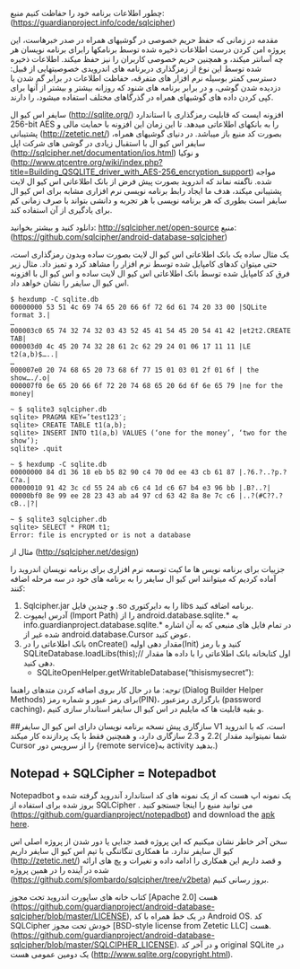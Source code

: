 چطور اطلاعات برنامه خود را حفاظت کنیم
منبع: (https://guardianproject.info/code/sqlcipher)

مقدمه
در زمانی که حفظ حریم خصوصی در گوشیهای همراه در صدر خبرهاست، این پروژه امن کردن درست اطلاعات ذخیره شده توسط برنامکها رابرای برنامه نویسان هر چه آسانتر میکند، و همچنین حریم خصوصی کاربران را نیز حفظ میکند. اطلاعات ذخیره شده توسط این نوع از زمزگذاری دربرنامه های اندرویدی خصوصیتهایی از قبیل:  دسترسی کمتر بوسیله نرم افزار های متفرقه، حفاظت اطلاعات در برابر گم شدن یا دزدیده شدن گوشی، و در برابر برنامه های شنود که روزانه بیشتر و بیشتر از آنها برای کپی کردن داده های گوشیهای همراه در گذرگاهای مختلف استفاده میشود، را دارند.

سایفر اس کیو ال (http://sqlite.org/) افزونه ایست که قابلیت رمزگذاری با استاندارد 256-bit AES را به بانکهای اطلاعاتی میدهد. تا این زمان این افزونه با حمایت مالی و پشتیبانی (http://zetetic.net/)  بصورت کد منبع باز میباشد. در دنیای گوشیهای همراه، سایفر اس کیو ال با استقبال زیادی در گوشی های شرکت اپل (http://sqlcipher.net/documentation/ios.html) و نوکیا (http://www.qtcentre.org/wiki/index.php?title=Building_QSQLITE_driver_with_AES-256_encryption_support) مواجه شده. ناگفته نماند که اندروید بصورت پیش فرض از بانک اطلاعاتی اس کیو ال لایت پشتیبانی میکند، هدف ما ایجاد رابط برنامه نویسی نرم افزاری مشابه برای اس کیو ال سایفر است بطوری که هر برنامه نویسی با هر تجربه و دانشی بتواند با صرف زمانی کم برای یادگیری از آن استفاده کند.

دانلود کنید و بیشتر بخوانید: http://sqlcipher.net/open-source
منبع: (https://github.com/sqlcipher/android-database-sqlcipher)

یک مثال ساده
یک بانک اطلاعاتی اس کیو ال لایت بصورت ساده وبدون رمزگذاری است، حتی میتوان کدهای کامپایل شده توسط نرم افزار را مشاهد کرد و تمیز داد. مثال زیر فرق کد کامپایل شده توسط بانک اطلاعاتی اس کیو ال لایت ساده و اس کیو ال با افزونه اس کیو ال سایفر را نشان خواهد داد.

```
$ hexdump -C sqlite.db
00000000 53 51 4c 69 74 65 20 66 6f 72 6d 61 74 20 33 00 |SQLite format 3.|
…
000003c0 65 74 32 74 32 03 43 52 45 41 54 45 20 54 41 42 |et2t2.CREATE TAB|
000003d0 4c 45 20 74 32 28 61 2c 62 29 24 01 06 17 11 11 |LE t2(a,b)$…..|
…
000007e0 20 74 68 65 20 73 68 6f 77 15 01 03 01 2f 01 6f | the show…./.o|
000007f0 6e 65 20 66 6f 72 20 74 68 65 20 6d 6f 6e 65 79 |ne for the money|

~ $ sqlite3 sqlcipher.db
sqlite> PRAGMA KEY=’test123′;
sqlite> CREATE TABLE t1(a,b);
sqlite> INSERT INTO t1(a,b) VALUES (‘one for the money’, ‘two for the show’);
sqlite> .quit

~ $ hexdump -C sqlite.db
00000000 84 d1 36 18 eb b5 82 90 c4 70 0d ee 43 cb 61 87 |.?6.?..?p.?C?a.|
00000010 91 42 3c cd 55 24 ab c6 c4 1d c6 67 b4 e3 96 bb |.B?..?|
00000bf0 8e 99 ee 28 23 43 ab a4 97 cd 63 42 8a 8e 7c c6 |..?(#C??.?cB..|?|

~ $ sqlite3 sqlcipher.db
sqlite> SELECT * FROM t1;
Error: file is encrypted or is not a database
```

مثال از (http://sqlcipher.net/design)


جزییات برای برنامه نویس ها
ما کیت توسعه نرم افزاری برای برنامه نویسان اندروید را آماده کردیم که میتوانند اس کیو ال سایفر را به برنامه های خود در سه مرحله اضافه کنند: 

1.	Sqlcipher.jar و چندین فایل .so را به دایرکتوری libs برنامه اضافه کنید.
2. آدرس ایمپوت (Import Path) را از android.database.sqlite.* به info.guardianproject.database.sqlite.* در تمام فایل های منبعی که به آن اشاره شده غیر از android.database.Cursor عوض کنید.
3. بانک اطلاعاتی را در onCreate() مقدار دهی اولیه(Init)  کنید و با رمز 
   SQLiteDatabase.loadLibs(this);// اول  کتابخانه بانک اطلاعاتی را با داده ها مقدار دهی کنید.
   - SQLiteOpenHelper.getWritableDatabase(“thisismysecret”):

*توجه*: ما در حال کار بروی اضافه کردن متدهای راهنما (Dialog Builder Helper Methods) برای رمز عبور و شماره رمز(PIN)، بارگزاری رمزعبور (password caching)، و بقیه قابلیت ها که مایلیم در اس کیو ال سایفر استاندار سازی کنیم.  

##سازگاری
پیش نسخه برنامه نویسان دارای اس کیو ال سایفر V1 است، که با اندروید 2.2 و 2.3 سازگاری دارد، و همچنین فقط با یک پردازنده کار میکند( شما نمیتوانید مقدار Cursor را از سرویس دور {remote service}به activity بدهید.)

## Notepad + SQLCipher = Notepadbot
Notepadbot یک نمونه اپ هست که از یک نمونه های کد استاندارد آندروید گرفته شده و بروز شده برای استفاده از SQLCipher . می توانید منبع را اینجا جستجو کنید (https://github.com/guardianproject/notepadbot) and download the [apk here](https://github.com/guardianproject/notepadbot/Notepadbot-0.0.1c-dev.apk/qr_code).

سخن آخر
خاطر نشان میکنیم که این پروژه قصد جدایی یا دور شدن از پروژه اصلی اس کیو ال سایفر ندارد. ما همکاری تنگاتنگی با تیم اس کیو ال سایفر داریم (http://zetetic.net/) و قصد داریم این همکاری را ادامه داده و تغیرات و پچ های ارائه شده در آینده را در همین پروژه (https://github.com/sjlombardo/sqlcipher/tree/v2beta) بروز رسانی کنیم. 

کتاب خانه های ساپورت اندروید تحت مجوز  [Apache 2.0] هست (https://github.com/guardianproject/android-database-sqlcipher/blob/master/LICENSE), در یک خط همراه با  کد Android OS. کد SQLCipher خودش تحت مجوز [BSD-style license from Zetetic LLC] هست. (https://github.com/guardianproject/android-database-sqlcipher/blob/master/SQLCIPHER_LICENSE). و در آخر کد original SQLite در یک دومین عمومی هست (http://www.sqlite.org/copyright.html).